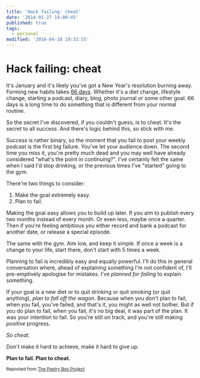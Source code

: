 ```yaml
---
title: 'Hack failing: cheat'
date: '2014-01-27 14:00:45'
published: true
tags:
  - personal
modified: '2016-04-10 19:31:55'
---
```

# Hack failing: cheat

It's January and it's likely you've got a New Year's resolution burning away. Forming new habits takes [66 days](http://www.telegraph.co.uk/health/healthnews/5857845/It-takes-66-days-to-form-a-habit.html). Whether it's a diet change, lifestyle change, starting a podcast, diary, blog, photo journal or some other goal. 66 days is a long time to do something that is different from your normal routine.

So the secret I've discovered, if you couldn't guess, is to cheat. It's the secret to all success. And there's logic behind this, so stick with me.

Success is rather binary, so the moment that you fail to post your weekly podcast is the first big failure. You've let your audience down. The second time you miss it, you're pretty much dead and you may well have already considered "what's the point in continuing?". I've certainly felt the same when I said I'd stop drinking, or the previous times I've "started" going to the gym.

There're two things to consider:

1. Make the goal extremely easy.
2. Plan to fail.

Making the goal easy allows you to build up later. If you aim to publish every two months instead of every month. Or even less, maybe once a quarter. Then if you're feeling ambitious you either record and bank a podcast for another date, or release a special episode.

The same with the gym. Aim low, and keep it simple. If once a week is a change to your life, start there, don't start with 5 times a week.

Planning to fail is incredibly easy and equally powerful. I'll do this in general conversation where, ahead of explaining something I'm not confident of, I'll pre-emptively apologise for mistakes. I've *planned for failing* to explain something.

If your goal is a new diet or to quit drinking or quit smoking (or quit anything), *plan to fall off the wagon*. Because when you don't plan to fail, when you fail, you've failed, and that's it, you might as well not bother. But if you do plan to fail, when you fail, it's no big deal, it was part of the plan. It was your intention to fail. So you're still on track, and you're still making *positive* progress.

*So cheat.*

Don't make it hard to achieve, make it hard to give up.

**Plan to fail. Plan to cheat.**

<small>Reposted from <a href="http://the-pastry-box-project.net/remy-sharp/2014-january-3">The Pastry Box Project</a></small>
